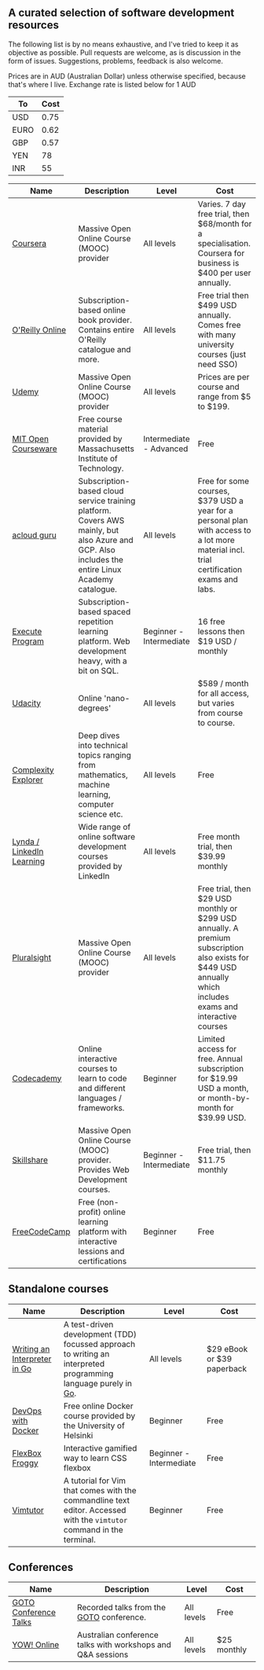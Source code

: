 ## A curated selection of software development resources

The following list is by no means exhaustive, and I've tried to keep it as objective as possible. Pull requests are welcome, as is discussion in the form of issues. Suggestions, problems, feedback is also welcome.

Prices are in AUD (Australian Dollar) unless otherwise specified, because that's where I live. Exchange rate is listed below for 1 AUD

| To | Cost |
| -- | ---- |
| USD| 0.75 |
| EURO | 0.62 |
| GBP | 0.57 |
| YEN | 78 |
| INR | 55 |


| Name | Description | Level | Cost |
| ---- | ----------- | ----- | ---- |
| [Coursera](https://www.coursera.org/) | Massive Open Online Course (MOOC) provider | All levels | Varies. 7 day free trial, then $68/month for a specialisation. Coursera for business is $400 per user annually. |
| [O'Reilly Online](https://www.oreilly.com/) | Subscription-based online book provider. Contains entire O'Reilly catalogue and more. | All levels | Free trial then $499 USD annually. Comes free with many university courses (just need SSO) | 
| [Udemy](https://www.udemy.com/) | Massive Open Online Course (MOOC) provider | All levels | Prices are per course and range from $5 to $199. |
| [MIT Open Courseware](https://ocw.mit.edu/index.htm) | Free course material provided by Massachusetts Institute of Technology. | Intermediate - Advanced | Free |
| [acloud guru](https://acloudguru.com/) | Subscription-based cloud service training platform. Covers AWS mainly, but also Azure and GCP. Also includes the entire Linux Academy catalogue. | All levels | Free for some courses, $379 USD a year for a personal plan with access to a lot more material incl. trial certification exams and labs. |
| [Execute Program](https://www.executeprogram.com/) | Subscription-based spaced repetition learning platform. Web development heavy, with a bit on SQL. | Beginner - Intermediate | 16 free lessons then $19 USD / monthly |
| [Udacity](https://www.udacity.com/) | Online 'nano-degrees' | All levels | $589 / month for all access, but varies from course to course. | 
| [Complexity Explorer](https://www.complexityexplorer.org) | Deep dives into technical topics ranging from mathematics, machine learning, computer science etc. | All levels | Free |
| [Lynda / LinkedIn Learning](https://www.lynda.com/) | Wide range of online software development courses provided by LinkedIn | All levels | Free month trial, then $39.99 monthly |
| [Pluralsight](https://www.pluralsight.com/) | Massive Open Online Course (MOOC) provider | All levels | Free trial, then $29 USD monthly or $299 USD annually. A premium subscription also exists for $449 USD annually which includes exams and interactive courses |
| [Codecademy](https://www.codecademy.com/) | Online interactive courses to learn to code and different languages / frameworks. | Beginner | Limited access for free. Annual subscription for $19.99 USD a month, or month-by-month for $39.99 USD. |
| [Skillshare](https://www.skillshare.com/) | Massive Open Online Course (MOOC) provider. Provides Web Development courses. | Beginner - Intermediate | Free trial, then $11.75 monthly | 
| [FreeCodeCamp](https://www.freecodecamp.org/) | Free (non-profit) online learning platform with interactive lessions and certifications | Beginner | Free |


## Standalone courses

| Name | Description | Level | Cost |
| ---- | ----------- | ----- | ---- |
|[Writing an Interpreter in Go](https://interpreterbook.com/) | A test-driven development (TDD) focussed approach to writing an interpreted programming language purely in [Go](https://golang.org/). | All levels | $29 eBook or $39 paperback |
| [DevOps with Docker](https://devopswithdocker.com/) | Free online Docker course provided by the University of Helsinki | Beginner | Free |
| [FlexBox Froggy](https://flexboxfroggy.com/) | Interactive gamified way to learn CSS flexbox | Beginner - Intermediate | Free |
| [Vimtutor](http://www2.geog.ucl.ac.uk/~plewis/teaching/unix/vimtutor) | A tutorial for Vim that comes with the commandline text editor. Accessed with the `vimtutor` command in the terminal. | Beginner | Free |

## Conferences

| Name | Description | Level | Cost |
| ---- | ----------- | ----- | ---- |
| [GOTO Conference Talks](https://www.youtube.com/user/GotoConferences) | Recorded talks from the [GOTO](http://gotocon.com/aboutjaoo/) conference. | All levels | Free | 
| [YOW! Online](https://yowconference.com/why-yow-online) | Australian conference talks with workshops and Q&A sessions | All levels | $25 monthly |


